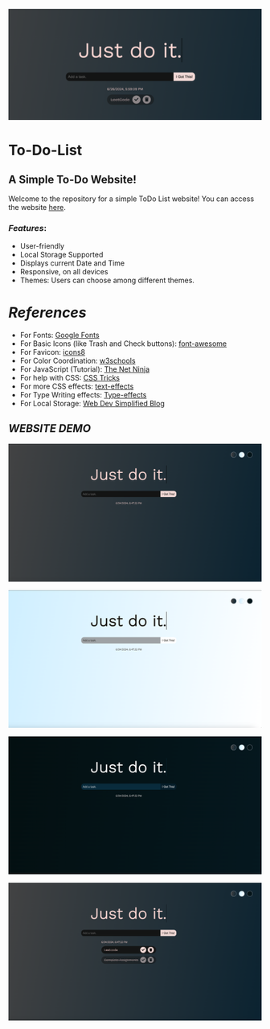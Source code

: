 ![GitHub Cards Preview](https://github.com/omargeo/ToDoList/blob/main/Art/Cover.png)
# To-Do-List

## A Simple To-Do Website!
Welcome to the repository for a simple ToDo List website! You can access the website [here](https://omargeo.github.io/ToDoList/).
 
### *Features*:

* User-friendly
* Local Storage Supported
* Displays current Date and Time
* Responsive, on all devices
* Themes: Users can choose among different themes.

# *References*

* For Fonts: [Google Fonts](https://fonts.googleapis.com/css2?family=Work+Sans:wght@300&display=swap)
* For Basic Icons (like Trash and Check buttons): [font-awesome](https://fontawesome.com)
* For Favicon: [icons8](https://icons8.com/icons/)
* For Color Coordination: [w3schools](https://www.w3schools.com/colors/colors_mixer.asp?colorbottom=000000&colortop=FFFFFF)
* For JavaScript (Tutorial): [The Net Ninja](https://www.youtube.com/playlist?list=PL4cUxeGkcC9i9Ae2D9Ee1RvylH38dKuET)
* For help with CSS: [CSS Tricks](https://css-tricks.com/)
* For more CSS effects: [text-effects](https://speckyboy.com/underline-text-effects-css/)
* For Type Writing effects: [Type-effects](https://usefulangle.com/post/85/css-typewriter-animation)
* For Local Storage: [Web Dev Simplified Blog](https://blog.webdevsimplified.com/2020-08/cookies-localStorage-sessionStorage/)

## *WEBSITE DEMO*

![Screenshot (771)](https://github.com/omargeo/ToDoList/blob/main/Art/TodoList%20visual%201.png)

![Screenshot (772)](https://github.com/omargeo/ToDoList/blob/main/Art/TodoList%20visual%202.png)

![Screenshot (773)](https://github.com/omargeo/ToDoList/blob/main/Art/TodoList%20visual%203.png)

![Screenshot (774)](https://github.com/omargeo/ToDoList/blob/main/Art/TodoList%20visual%204.png)



